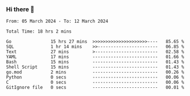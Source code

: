 ### Hi there 👋

<!--
**zhumeme/zhumeme** is a ✨ _special_ ✨ repository because its `README.md` (this file) appears on your GitHub profile.

Here are some ideas to get you started:

- 🔭 I’m currently working on ...
- 🌱 I’m currently learning ...
- 👯 I’m looking to collaborate on ...
- 🤔 I’m looking for help with ...
- 💬 Ask me about ...
- 📫 How to reach me: ...
- 😄 Pronouns: ...
- ⚡ Fun fact: ...
-->

<!--START_SECTION:waka-->

```all_time
From: 05 March 2024 - To: 12 March 2024

Total Time: 18 hrs 2 mins

Go               15 hrs 27 mins  >>>>>>>>>>>>>>>>>>>>>----   85.65 %
SQL              1 hr 14 mins    >>-----------------------   06.85 %
Text             27 mins         >------------------------   02.58 %
YAML             17 mins         -------------------------   01.66 %
Bash             15 mins         -------------------------   01.43 %
Shell Script     15 mins         -------------------------   01.43 %
go.mod           2 mins          -------------------------   00.26 %
Python           0 secs          -------------------------   00.06 %
C                0 secs          -------------------------   00.06 %
GitIgnore file   0 secs          -------------------------   00.01 %
```

<!--END_SECTION:waka-->
